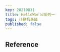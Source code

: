```yaml
---
key: 20210831
title: HelloWorld系列一
tags: 计算机基础
published: false
---
```




## Reference

[](https://trends.builtwith.com/hosting/Amazon-Elastic-Beanstalk)